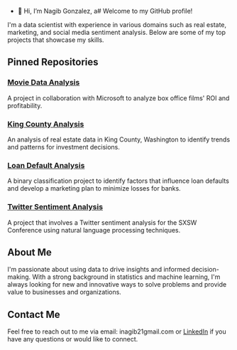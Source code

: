 - 👋 Hi, I’m Nagib Gonzalez, a# Welcome to my GitHub profile!

I'm a data scientist with experience in various domains such as real estate, marketing, and social media sentiment analysis. Below are some of my top projects that showcase my skills.

## Pinned Repositories

### [Movie Data Analysis](https://github.com/inagib21/Movie-Data-Analysis)

A project in collaboration with Microsoft to analyze box office films' ROI and profitability.

### [King County Analysis](https://github.com/inagib21/King-County-Analysis)

An analysis of real estate data in King County, Washington to identify trends and patterns for investment decisions.

### [Loan Default Analysis](https://github.com/inagib21/LoanDefault)

A binary classification project to identify factors that influence loan defaults and develop a marketing plan to minimize losses for banks.

### [Twitter Sentiment Analysis](https://github.com/inagib21/TweetSentiment)

A project that involves a Twitter sentiment analysis for the SXSW Conference using natural language processing techniques.

## About Me

I'm passionate about using data to drive insights and informed decision-making. With a strong background in statistics and machine learning, I'm always looking for new and innovative ways to solve problems and provide value to businesses and organizations.

## Contact Me

Feel free to reach out to me via email: inagib21gmail.com or [LinkedIn](https://www.linkedin.com/in/nagibgonzalez/) if you have any questions or would like to connect.


<!---
inagib21/inagib21 is a ✨ special ✨ repository because its `README.md` (this file) appears on your GitHub profile.
You can click the Preview link to take a look at your changes.
--->
